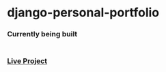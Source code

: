 # django-personal-portfolio
<h3> Currently being built <h3>

  <br>
<a href="https://ambroseotundo.pythonanywhere.com">Live Project</a>
 
